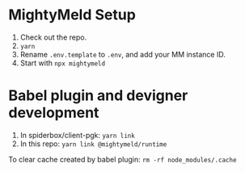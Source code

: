 # MightyMeld Setup

1. Check out the repo.
2. `yarn`
3. Rename `.env.template` to `.env`, and add your MM instance ID.
4. Start with `npx mightymeld`

# Babel plugin and devigner development

1. In spiderbox/client-pgk: `yarn link`
2. In this repo: `yarn link @mightymeld/runtime`

To clear cache created by babel plugin: `rm -rf node_modules/.cache`
